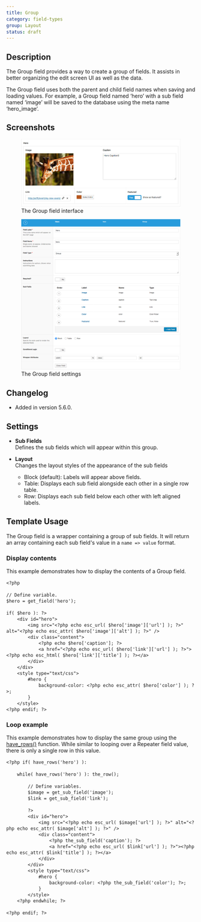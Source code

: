 ```yaml
---
title: Group
category: field-types
group: Layout
status: draft
---
```


## Description
The Group field provides a way to create a group of fields. It assists in better organizing the edit screen UI as well as the data.

The Group field uses both the parent and child field names when saving and loading values. For example, a Group field named ‘hero’ with a sub field named ‘image’ will be saved to the database using the meta name ‘hero_image’.

## Screenshots
<div class="gallery">
	<figure>
		<a href="https://raw.githubusercontent.com/AdvancedCustomFields/docs/master/assets/acf-field-group-interface.jpg">
			<img src="https://raw.githubusercontent.com/AdvancedCustomFields/docs/master/assets/acf-field-group-interface.jpg" alt="Group field that displays multiple fields (image, link, caption, etc.) within" />
		</a>
		<figcaption>The Group field interface</figcaption>
	</figure>
	<figure>
		<a href="https://raw.githubusercontent.com/AdvancedCustomFields/docs/master/assets/acf-field-group-settings.png">
			<img src="https://raw.githubusercontent.com/AdvancedCustomFields/docs/master/assets/acf-field-group-settings.png" alt="List of settings shown when creating a Group field" />
		</a>
		<figcaption>The Group field settings</figcaption>
	</figure>
</div>

## Changelog
- Added in version 5.6.0.

## Settings
- **Sub Fields**  
  Defines the sub fields which will appear within this group.
  
- **Layout**  
  Changes the layout styles of the appearance of the sub fields
    - Block (default): Labels will appear above fields.
    - Table: Displays each sub field alongside each other in a single row table.
    - Row: Displays each sub field below each other with left aligned labels.

## Template Usage
The Group field is a wrapper containing a group of sub fields. It will return an array containing each sub field's value in a `name => value` format.

### Display contents
This example demonstrates how to display the contents of a Group field.
```
<?php
		
// Define variable.
$hero = get_field('hero');	

if( $hero ): ?>
	<div id="hero">
		<img src="<?php echo esc_url( $hero['image']['url'] ); ?>" alt="<?php echo esc_attr( $hero['image']['alt'] ); ?>" />
		<div class="content">
			<?php echo $hero['caption']; ?>
			<a href="<?php echo esc_url( $hero['link']['url'] ); ?>"><?php echo esc_html( $hero['link']['title'] ); ?></a>
		</div>
	</div>
	<style type="text/css">
		#hero {
			background-color: <?php echo esc_attr( $hero['color'] ); ?>;
		}
	</style>
<?php endif; ?>
```

### Loop example
This example demonstrates how to display the same group using the [have_rows()](https://www.advancedcustomfields.com/resources/have_rows/) function. While similar to looping over a Repeater field value, there is only a single row in this value.
```
<?php if( have_rows('hero') ): 

	while( have_rows('hero') ): the_row(); 
		
		// Define variables.
		$image = get_sub_field('image');
		$link = get_sub_field('link');
		
		?>
		<div id="hero">
			<img src="<?php echo esc_url( $image['url'] ); ?>" alt="<?php echo esc_attr( $image['alt'] ); ?>" />
			<div class="content">
				<?php the_sub_field('caption'); ?>
				<a href="<?php echo esc_url( $link['url'] ); ?>"><?php echo esc_attr( $link['title'] ); ?></a>
			</div>
		</div>
		<style type="text/css">
			#hero {
				background-color: <?php the_sub_field('color'); ?>;
			}
		</style>
	<?php endwhile; ?>
	
<?php endif; ?>
```
